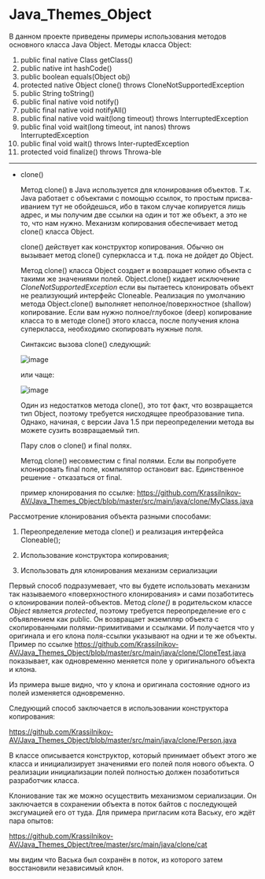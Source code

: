 # Java_Themes_Object

В данном проекте приведены примеры использования методов основного класса Java Object.
Методы класса Object:
1)	public final native Class getClass() 
2)	public native int hashCode() 
3)	public boolean equals(Object obj)
4)	protected native Object clone() throws CloneNotSupportedException
5)	public String toString()
6)	public final native void notify()
7)	public final native void notifyAll()
8)	public final native void wait(long timeout) throws InterruptedException
9)	public final void wait(long timeout, int nanos) throws InterruptedException
10)	public final void wait() throws Inter-ruptedException
11)	protected void finalize() throws Throwa-ble

_ _ _ _ _ 

 - clone() </p>
 Метод clone() в Java используется для клонирования объектов. Т.к. Java работает с объектами с помощью ссылок, то простым присва-иванием тут не обойдешься, ибо в таком случае копируется лишь адрес, и мы получим две ссылки на один и тот же объект, а это не то, что нам нужно. Механизм копирования обеспечивает метод clone() класса Object.</p>
 clone() действует как конструктор копирования. Обычно он вызывает метод clone() суперкласса и т.д. пока не дойдет до Object.</p>
Метод clone() класса Object создает и возвращает копию объекта с такими же значениями полей. Object.clone() кидает исключение <em>CloneNotSupportedException</em> если вы пытаетесь клонировать объект не реализующий интерфейс Cloneable. Реализация по умолчанию метода Object.clone() выполняет неполное/поверхностное (shallow) копирование. Если вам нужно полное/глубокое (deep) копирование класса то в методе clone() этого класса, после получения клона суперкласса, необходимо скопировать нужные поля.</p>
Синтаксис вызова clone() следующий:</p>
 ![image](https://user-images.githubusercontent.com/61631173/129766932-66e4ae42-e8b3-4312-a404-72647b24990e.png)</p>
или чаще:</p>
 ![image](https://user-images.githubusercontent.com/61631173/129767022-bcc72664-4680-4c4d-8af0-243f7fe315e2.png)</p>
Один из недостатков метода clone(), это тот факт, что возвращается тип Object, поэтому требуется нисходящее преобразование типа. Однако, начиная, с версии Java 1.5 при переопределении метода вы можете сузить возвращаемый тип.</p>
Пару слов о clone() и final полях.</p>
Метод clone() несовместим с final полями. Если вы попробуете клонировать final поле, компилятор остановит вас. Единственное решение - отказаться от final.</p>
пример клонирования по ссылке: https://github.com/Krassilnikov-AV/Java_Themes_Object/blob/master/src/main/java/clone/MyClass.java</p>

 
 Рассмотрение клонирования объекта разными способами:</p>
1. Переопределение метода clone() и реализация интерфейса Cloneable();</p>
2. Использование конструктора копирования;</p>
3. Использовать для клонирования механизм сериализации</p>

 Первый способ подразумевает, что вы будете использовать механизм так называемого «поверхностного клонирования» и сами позаботитесь о клонировании полей-объектов. Метод <em>clone()</em> в родительском классе <em>Object</em> является <em>protected</em>, поэтому требуется переопределение его с объявлением как public. Он возвращает экземпляр объекта с cкопированными полями-примитивами и ссылками. И получается что у оригинала и его клона поля-ссылки указывают на одни и те же объекты. Пример по ссылке https://github.com/Krassilnikov-AV/Java_Themes_Object/blob/master/src/main/java/clone/CloneTest.java  показывает, как одновременно меняется поле у оригинального объекта и клона. </p>
Из примера выше видно, что у клона и оригинала состояние одного из полей изменяется одновременно. </p>
Следующий способ заключается в использовании конструктора копирования: </p>
https://github.com/Krassilnikov-AV/Java_Themes_Object/blob/master/src/main/java/clone/Person.java </p>
В классе описывается конструктор, который принимает объект этого же класса и инициализирует значениями его полей поля нового объекта. О реализации инициализации полей полностью должен позаботиться разработчик класса.</p>
Клониование так же можно осуществить механизмом сериализации. Он заключается в сохранении объекта в поток байтов с последующей эксгумацией его от туда. Для примера пригласим кота Ваську, его ждёт пара опытов:</p>
https://github.com/Krassilnikov-AV/Java_Themes_Object/tree/master/src/main/java/clone/cat </p>
мы видим что Васька был сохранён в поток, из которого затем восстановили независимый клон.</p>

